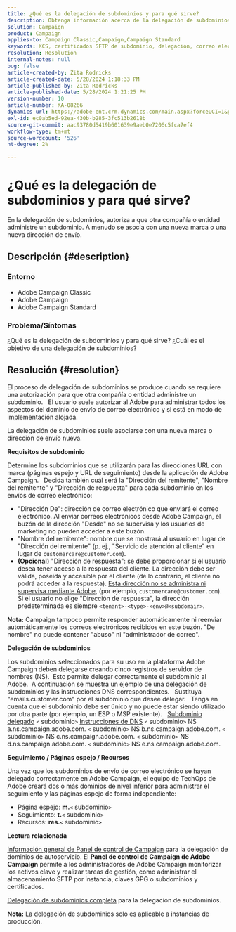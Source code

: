 ```yaml
---
title: ¿Qué es la delegación de subdominios y para qué sirve?
description: Obtenga información acerca de la delegación de subdominios, su propósito y su objetivo.
solution: Campaign
product: Campaign
applies-to: Campaign Classic,Campaign,Campaign Standard
keywords: KCS, certificados SFTP de subdominio, delegación, correo electrónico, respuesta, campaña
resolution: Resolution
internal-notes: null
bug: false
article-created-by: Zita Rodricks
article-created-date: 5/28/2024 1:18:33 PM
article-published-by: Zita Rodricks
article-published-date: 5/28/2024 1:21:25 PM
version-number: 10
article-number: KA-08266
dynamics-url: https://adobe-ent.crm.dynamics.com/main.aspx?forceUCI=1&pagetype=entityrecord&etn=knowledgearticle&id=a225eec5-f41c-ef11-840a-000d3a372703
exl-id: ec0ab5ed-92ea-430b-b285-3fc513b2618b
source-git-commit: aac93780d5419b601639e9aeb0e7206c5fca7ef4
workflow-type: tm+mt
source-wordcount: '526'
ht-degree: 2%

---
```


# ¿Qué es la delegación de subdominios y para qué sirve?


En la delegación de subdominios, autoriza a que otra compañía o entidad administre un subdominio. A menudo se asocia con una nueva marca o una nueva dirección de envío.

## Descripción {#description}


### Entorno

- Adobe Campaign Classic
- Adobe Campaign
- Adobe Campaign Standard




### Problema/Síntomas

¿Qué es la delegación de subdominios y para qué sirve? ¿Cuál es el objetivo de una delegación de subdominios?


## Resolución {#resolution}


El proceso de delegación de subdominios se produce cuando se requiere una autorización para que otra compañía o entidad administre un subdominio.  
El usuario suele autorizar al Adobe para administrar todos los aspectos del dominio de envío de correo electrónico y si está en modo de implementación alojada.

La delegación de subdominios suele asociarse con una nueva marca o dirección de envío nueva.

<b>Requisitos de subdominio</b>

Determine los subdominios que se utilizarán para las direcciones URL con marca (páginas espejo y URL de seguimiento) desde la aplicación de Adobe Campaign.  
Decida también cuál será la &quot;Dirección del remitente&quot;, &quot;Nombre del remitente&quot; y &quot;Dirección de respuesta&quot; para cada subdominio en los envíos de correo electrónico:

- &quot;Dirección De&quot;: dirección de correo electrónico que enviará el correo electrónico. Al enviar correos electrónicos desde Adobe Campaign, el buzón de la dirección &quot;Desde&quot; no se supervisa y los usuarios de marketing no pueden acceder a este buzón.
- &quot;Nombre del remitente&quot;: nombre que se mostrará al usuario en lugar de &quot;Dirección del remitente&quot; (p. ej., &quot;Servicio de atención al cliente&quot; en lugar de `customercare@customer.com`).
- <b>(Opcional)</b> &quot;Dirección de respuesta&quot;: se debe proporcionar si el usuario desea tener acceso a la respuesta del cliente. La dirección debe ser válida, poseída y accesible por el cliente (de lo contrario, el cliente no podrá acceder a la respuesta). <u>Esta dirección no se administra ni supervisa mediante Adobe</u>, (por ejemplo, `customercare@customer.com`). Si el usuario no elige &quot;Dirección de respuesta&quot;, la dirección predeterminada es siempre `<tenant>-<type>-<env>@<subdomain>`.


<b>Nota:</b> Campaign tampoco permite responder automáticamente ni reenviar automáticamente los correos electrónicos recibidos en este buzón. &quot;De nombre&quot; no puede contener &quot;abuso&quot; ni &quot;administrador de correo&quot;.

<b>Delegación de subdominios</b>

Los subdominios seleccionados para su uso en la plataforma Adobe Campaign deben delegarse creando cinco registros de servidor de nombres (NS). 
Esto permite delegar correctamente el subdominio al Adobe.  A continuación se muestra un ejemplo de una delegación de subdominios y las instrucciones DNS correspondientes.  
Sustituya &quot;emails.customer.com&quot; por el subdominio que desee delegar.  
Tenga en cuenta que el subdominio debe ser único y no puede estar siendo utilizado por otra parte (por ejemplo, un ESP o MSP existente).
 
<u>Subdominio delegado</u>
`<` subdominio`>`
<u>Instrucciones de DNS</u>
`<` subdominio`>`  NS a.ns.campaign.adobe.com.
`<` subdominio`>`  NS b.ns.campaign.adobe.com.
`<` subdominio`>`  NS c.ns.campaign.adobe.com.
`<` subdominio`>`  NS d.ns.campaign.adobe.com.
`<` subdominio`>`  NS e.ns.campaign.adobe.com.

<b>Seguimiento / Páginas espejo / Recursos</b>

Una vez que los subdominios de envío de correo electrónico se hayan delegado correctamente en Adobe Campaign, el equipo de TechOps de Adobe creará dos o más dominios de nivel inferior para administrar el seguimiento y las páginas espejo de forma independiente:

- Página espejo: <b>m.</b>`<` subdominio`>`
- Seguimiento: <b>t.</b>`<` subdominio`>`
- Recursos: <b>res.</b>`<` subdominio`>`




<b>Lectura relacionada</b>

[Información general de Panel de control de Campaign](https://experienceleague.adobe.com/docs/campaign-classic-learn/control-panel/control-panel-overview.html?lang=es) para la delegación de dominios de autoservicio. El <b>Panel de control de Campaign de Adobe Campaign</b> permite a los administradores de Adobe Campaign monitorizar los activos clave y realizar tareas de gestión, como administrar el almacenamiento SFTP por instancia, claves GPG o subdominios y certificados.

[Delegación de subdominios completa](https://experienceleague.adobe.com/docs/campaign-classic-learn/control-panel/subdomains-and-certificates/subdomain-delegation.html) para la delegación de subdominios.

<b>Nota:</b> La delegación de subdominios solo es aplicable a instancias de producción.
